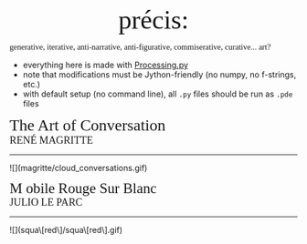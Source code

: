 <center><span style="font-family:frutiger; font-size:3.3em;"> précis:</span>
    </center>  
    
<span style="font-family:verdana; font-size:1em;"> generative, iterative, anti-narrative, anti-figurative, commiserative, curative... art? <span>  
    
    
- everything here is made with [Processing.py](https://py.processing.org/)
- note that modifications must be Jython-friendly (no numpy, no f-strings, etc.)
- with default setup (no command line), all `.py` files should be run as `.pde` files
<!-- - there are directions to get things running on any IDE, MUST be on version 1.8.0_202 of Java ... -->
    
    
    
<span style="font-family:metronova; font-size:2em;"> The Art of Conversation </span>  
<span style="font-family:metronova; font-size:1.3em">    RENÉ MAGRITTE</span>
<hr>
![](magritte/cloud_conversations.gif)

    
    
    
<span style="font-family:metronova; font-size:1.8em;">M obile Rouge Sur Blanc</span>  
<span style="font-family:metronova; font-size:1.3em">    JULIO LE PARC</span>
<hr>
![](squa\[red\]/squa\[red\].gif)